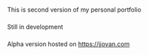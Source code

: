 ###
This is second version of my personal portfolio

###
Still in development

### 
Alpha version hosted on https://jjovan.com
